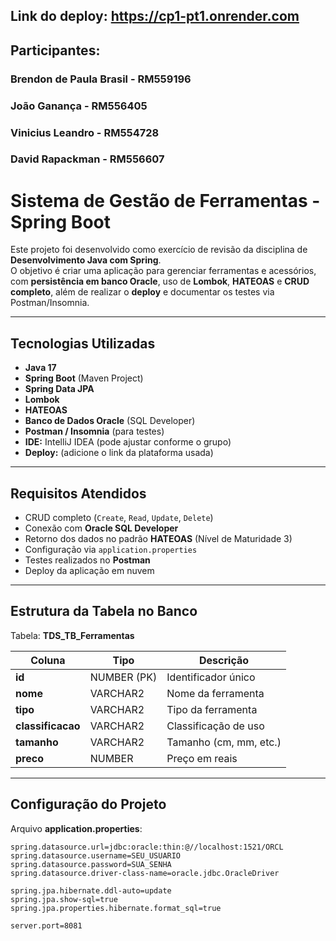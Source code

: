 ## Link do deploy: https://cp1-pt1.onrender.com

## Participantes: 
### Brendon de Paula Brasil - RM559196
### João Ganança - RM556405
### Vinicius Leandro - RM554728
### David Rapackman - RM556607


#  Sistema de Gestão de Ferramentas - Spring Boot

Este projeto foi desenvolvido como exercício de revisão da disciplina de **Desenvolvimento Java com Spring**.  
O objetivo é criar uma aplicação para gerenciar ferramentas e acessórios, com **persistência em banco Oracle**, uso de **Lombok**, **HATEOAS** e **CRUD completo**, além de realizar o **deploy** e documentar os testes via Postman/Insomnia.

---

## Tecnologias Utilizadas

- **Java 17**  
- **Spring Boot** (Maven Project)
- **Spring Data JPA**
- **Lombok**
- **HATEOAS**
- **Banco de Dados Oracle** (SQL Developer)
- **Postman / Insomnia** (para testes)
- **IDE:** IntelliJ IDEA (pode ajustar conforme o grupo)
- **Deploy:** (adicione o link da plataforma usada)

---

## Requisitos Atendidos

- CRUD completo (`Create`, `Read`, `Update`, `Delete`)
- Conexão com **Oracle SQL Developer**
- Retorno dos dados no padrão **HATEOAS** (Nível de Maturidade 3)
- Configuração via `application.properties`
- Testes realizados no **Postman**
- Deploy da aplicação em nuvem

---

## Estrutura da Tabela no Banco

Tabela: **TDS_TB_Ferramentas**

| Coluna        | Tipo         | Descrição                       |
|---------------|-------------|---------------------------------|
| **id**        | NUMBER (PK) | Identificador único              |
| **nome**      | VARCHAR2    | Nome da ferramenta               |
| **tipo**      | VARCHAR2    | Tipo da ferramenta               |
| **classificacao** | VARCHAR2 | Classificação de uso             |
| **tamanho**   | VARCHAR2    | Tamanho (cm, mm, etc.)           |
| **preco**     | NUMBER      | Preço em reais                   |

---

##  Configuração do Projeto

Arquivo **application.properties**:

```properties
spring.datasource.url=jdbc:oracle:thin:@//localhost:1521/ORCL
spring.datasource.username=SEU_USUARIO
spring.datasource.password=SUA_SENHA
spring.datasource.driver-class-name=oracle.jdbc.OracleDriver

spring.jpa.hibernate.ddl-auto=update
spring.jpa.show-sql=true
spring.jpa.properties.hibernate.format_sql=true

server.port=8081
